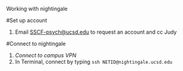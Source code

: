 Working with nightingale

#Set up account
1. Email SSCF-psych@ucsd.edu to request an account and cc Judy

#Connect to nightingale
1. *Connect to campus VPN*
2. In Terminal, connect by typing ```ssh NETID@nightingale.ucsd.edu```

#
